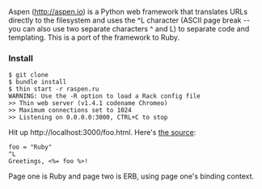 Aspen (http://aspen.io) is a Python web framework that translates URLs directly
to the filesystem and uses the ^L character (ASCII page break -- you can also
use two separate characters ^ and L) to separate code and templating. This is a
port of the framework to Ruby.

### Install

```
$ git clone
$ bundle install
$ thin start -r raspen.ru
WARNING: Use the -R option to load a Rack config file
>> Thin web server (v1.4.1 codename Chromeo)
>> Maximum connections set to 1024
>> Listening on 0.0.0.0:3000, CTRL+C to stop
```

Hit up http://localhost:3000/foo.html. Here's [the source](foo.html):

```
foo = "Ruby"
^L
Greetings, <%= foo %>!
```

Page one is Ruby and page two is ERB, using page one's binding context.
